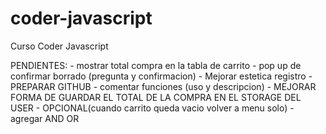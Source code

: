 # coder-javascript
Curso Coder Javascript

PENDIENTES:
    -   mostrar total compra en la tabla de carrito
    -   pop up de confirmar borrado (pregunta y confirmacion)
    -   Mejorar estetica registro
    -   PREPARAR GITHUB
    -   comentar funciones (uso y descripcion)
    -   MEJORAR FORMA DE GUARDAR EL TOTAL DE LA COMPRA EN EL STORAGE DEL USER
    -   OPCIONAL(cuando carrito queda vacio volver a menu solo)
    -   agregar AND OR
